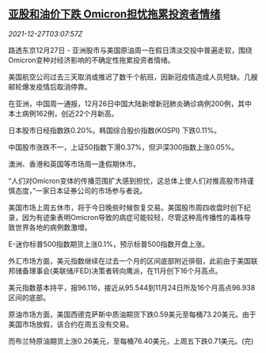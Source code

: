 <!--1640575862000-->
[亚股和油价下跌 Omicron担忧拖累投资者情绪](https://cn.reuters.com/article/global-market-asia-stocks-oil-1227-idCNKBS2J604A)
------

<div><i>2021-12-27T03:07:57Z</i></div><p>路透东京12月27日 - 亚洲股市与美国原油周一在假日清淡交投中普遍走软，围绕Omicron变种对经济影响的不确定性拖累投资者情绪。</p><p>美国航空公司过去三天取消或推迟了数千个航班，因新冠疫情造成人员短缺。几艘邮轮爆发疫情后取消停靠。</p><p>在亚洲，中国周一通报，12月26日中国大陆新增新冠肺炎确诊病例200例，其中本土病例162例，创近22个月新高。</p><p>日本股市日经指数跌0.20%。韩国综合股价指数(KOSPI) 下跌0.11%。</p><p>中国股市涨跌不一，上证50指数下滑0.37%，但沪深300指数上涨0.05%。</p><p>澳洲、香港和英国等市场周一逢假期休市。</p><p>“人们对Omicron变体的传播范围扩大感到担忧，这总体上使人们对推高股市持谨慎态度，”一家日本证券公司的市场参与者说。</p><p>美国市场上周五休市，将于今日晚些时候恢复交易。美国股市周四收盘时创下纪录，因为有迹象表明Omicron导致的病症可能较轻，尽管这种高传播性的毒株导致世界各地的病例数激增。</p><p>E-迷你标普500指数期货上涨0.1%，预示标普500指数开盘上涨。</p><p>外汇市场方面，美元指数继续在过去一个月的区间底部附近徘徊，此前由于美国联邦储备理事会(美联储/FED)决策者转向鹰派，在11月创下16个月高点。</p><p>美元指数基本持平，报96.116，接近从95.544到11月24日所及16个月高点96.938区间的底部。</p><p>原油市场方面，美国西德克萨斯中质油期货下跌0.59美元至每桶73.20美元。由于美国市场放假，该合约在周五没有交易。</p><p>而布兰特原油期货上涨0.26美元，至每桶76.40美元，上周五下跌0.71美元。(完)</p>
